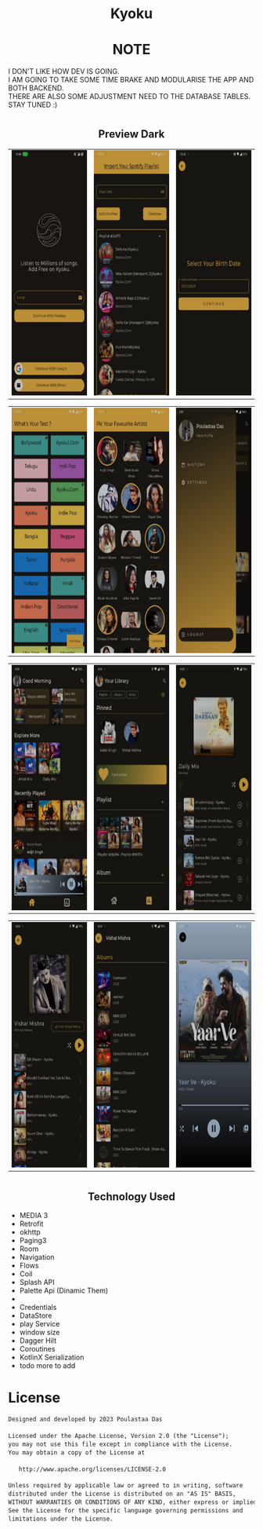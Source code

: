 # <h1 align="center">Kyoku</h>

# <h1 align="center">NOTE</h1>

<p>I DON'T LIKE HOW DEV IS GOING.<br>
I AM GOING TO TAKE SOME TIME BRAKE AND MODULARISE THE APP AND BOTH BACKEND.<br>
THERE ARE ALSO SOME ADJUSTMENT NEED TO THE DATABASE TABLES.<br>
STAY TUNED :)</p>

# <h2 align="center">Preview Dark</h2>

<table>
  <tr>
    <td>
      <img src="https://github.com/POULASTAAdAS/Music-Streaming-App/blob/main/screenShorts/Auth.jpg" width="250" height="500">
    </td>
    <td>
      <img src="https://github.com/POULASTAAdAS/Music-Streaming-App/blob/main/screenShorts/adding%20spotify%20playlist.jpg" width="250" height="500">
    </td>
    <td>
      <img src="https://github.com/POULASTAAdAS/Music-Streaming-App/blob/main/screenShorts/set%20b'date.jpg" width="250" height="500">
    </td>
  </tr>
</table>

<table>
  <tr>
    <td>
      <img src="https://github.com/POULASTAAdAS/Music-Streaming-App/blob/main/screenShorts/select%20genre.jpg" width="250" height="500">
    </td>
    <td>
      <img src="https://github.com/POULASTAAdAS/Music-Streaming-App/blob/main/screenShorts/select%20artist.jpg" width="250" height="500">
    </td>
    <td>
      <img src="https://github.com/POULASTAAdAS/Music-Streaming-App/blob/main/screenShorts/Navigation.jpg" width="250" height="500">
    </td>
  </tr>
</table>

<table>
  <tr>
    <td>
      <img src="https://github.com/POULASTAAdAS/Music-Streaming-App/blob/dev/screenShorts/Home.jpg" width="250" height="500">
    </td>
    <td>
      <img src="https://github.com/POULASTAAdAS/Music-Streaming-App/blob/main/screenShorts/Library.jpg" width="250" height="500">
    </td>
    <td>
      <img src="https://github.com/POULASTAAdAS/Music-Streaming-App/blob/main/screenShorts/Daily%20Mix.jpg" width="250" height="500">
    </td>
  </tr>
</table>

<table>
  <tr>
    <td>
      <img src="https://github.com/POULASTAAdAS/Music-Streaming-App/blob/main/screenShorts/Artist.jpg" width="250" height="500">
    </td>
    <td>
      <img src="https://github.com/POULASTAAdAS/Music-Streaming-App/blob/main/screenShorts/All%20from%20Artist.jpg" width="250" height="500">
    </td>
    <td>
      <img src="https://github.com/POULASTAAdAS/Music-Streaming-App/blob/dev/screenShorts/Player.jpg" width="250" height="500">
    </td>
  </tr>
</table>

# <h2 align="center">Technology Used</h2>

- MEDIA 3
- Retrofit
- okhttp
- Paging3
- Room
- Navigation
- Flows
- Coil
- Splash API
- Palette Api (Dinamic Them)
-
- Credentials
- DataStore
- play Service
- window size
- Dagger Hilt
- Coroutines
- KotlinX Serialization
- todo more to add

# License

```xml
Designed and developed by 2023 Poulastaa Das

Licensed under the Apache License, Version 2.0 (the "License");
you may not use this file except in compliance with the License.
You may obtain a copy of the License at

   http://www.apache.org/licenses/LICENSE-2.0

Unless required by applicable law or agreed to in writing, software
distributed under the License is distributed on an "AS IS" BASIS,
WITHOUT WARRANTIES OR CONDITIONS OF ANY KIND, either express or implied.
See the License for the specific language governing permissions and
limitations under the License.
```
